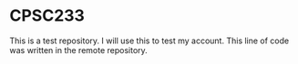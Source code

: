 # CPSC233
This is a test repository. I will use this to test my account.
This line of code was written in the remote repository.
